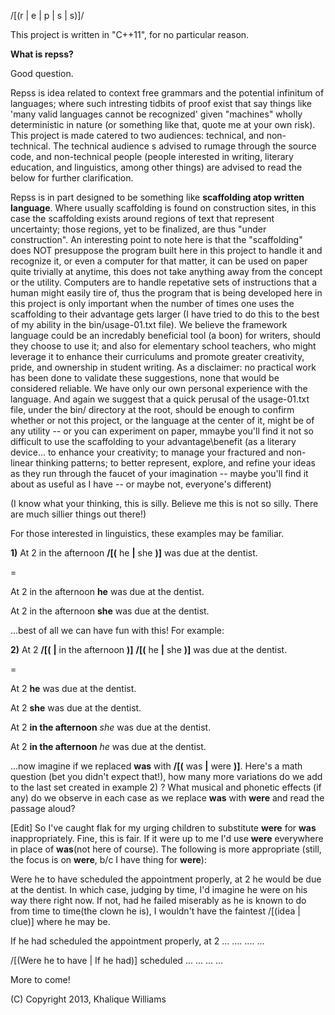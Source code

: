 /[(r | e | p | s | s)]/

This project is written in "C++11", for no particular reason.

**What is repss?**

  Good question.

  Repss is idea related to context free grammars and the potential infinitum of languages; where such intresting tidbits
  of proof exist that say things like 'many valid languages cannot be recognized' given "machines" wholly deterministic in nature
  (or something like that, quote me at your own risk). This project is made catered to two audiences: technical,
  and non-technical. The technical audience s advised to rumage through the source code, and non-technical people (people interested in writing,
  literary education, and linguistics, among other things) are advised to read the below for further clarification.
    
    
  Repss is in part designed to be something like **scaffolding atop written language**. Where usually scaffolding is found on construction sites, in this case
  the scaffolding exists around regions of text that represent uncertainty; those regions, yet to be finalized, are thus "under construction". An interesting
  point to note here is that the "scaffolding" does NOT presuppose the program built here in this project to handle it and recognize it, or even a computer for that matter, it
  can be used on paper quite trivially at anytime, this does not take anything away from the concept or the utility. Computers are to handle repetative
  sets of instructions that a human might easily tire of, thus the program that is being developed here in this project is only important when the number of times
  one uses the scaffolding to their advantage gets larger (I have tried to do this to the best of my ability in the bin/usage-01.txt file).  We believe the
  framework language could be an incredably beneficial tool (a boon) for writers, should they choose to use it; and also for elementary school teachers, who might 
  leverage it to enhance their curriculums and promote greater creativity, pride, and ownership in student writing. As a disclaimer: no practical work has been done
  to validate these suggestions, none that would be considered reliable. We have only our own personal experience with the language. And again we suggest that a quick 
  perusal of the usage-01.txt file, under the bin/ directory at the root, should be enough to confirm whether or not this project, or the language at the center of it,
  might be of any utility -- or you can experiment on paper, mmaybe you'll find it not so difficult to use the scaffolding to your advantage\benefit (as a literary device...
  to enhance your creativity; to manage your fractured and non-linear thinking patterns; to better represent, explore, and refine your ideas as they run through the faucet of your imagination -- maybe you'll find it about as useful as I have -- or maybe not, everyone's different) 
  
  (I know what your thinking, this is silly. Believe me this is not so silly. There are much sillier things out there!)
  
  For those interested in linguistics, these examples may be familiar.
  
  **1)** At 2 in the afternoon **/[(** he **|** she **)]** was due at the dentist.
  
  =
  
  At 2 in the afternoon **he** was due at the dentist.

  At 2 in the afternoon **she** was due at the dentist.
  
  ...best of all we can have fun with this! For example:
  
  **2)** At 2 **/[(** **|** in the afternoon **)]** **/[(** he **|** she **)]** was due at the dentist.

  =
  
  At 2 **he** was due at the dentist.

  At 2 **she** was due at the dentist.
  
  At 2 **in the afternoon** *she* was due at the dentist.
  
  At 2 **in the afternoon** *he* was due at the dentist.
  
  ...now imagine if we replaced **was** with **/[(** was **|** were **)]**. Here's a math question (bet you didn't expect that!), how many more variations do we add to the last set created in example 2) ?
  What musical and phonetic effects (if any) do we observe in each case as we replace **was** with **were** and read the passage aloud?
  
  [Edit]
  So I've caught flak for my urging children to substitute **were** for **was** inappropriately. Fine, this is fair.
  If it were up to me I'd use **were** everywhere in place of **was**(not here of course). The following is more
  appropriate (still, the focus is on **were**, b/c I have thing for **were**):
  
  
  Were he to have scheduled the appointment properly, at 2 he would be due at the dentist. In which case, judging by time, I'd imagine he were on his way there right now. If not, had he failed miserably as he is known to do from time to time(the clown he is), I wouldn't have the faintest /[(idea | clue)] where he may be.
 
 
  If he had scheduled the appointment properly, at 2 ... .... .... ... 
 
 
  /[(Were he to have | If he had)] scheduled ... ... ... ...
  
  More to come!


(C) Copyright 2013, Khalique Williams
